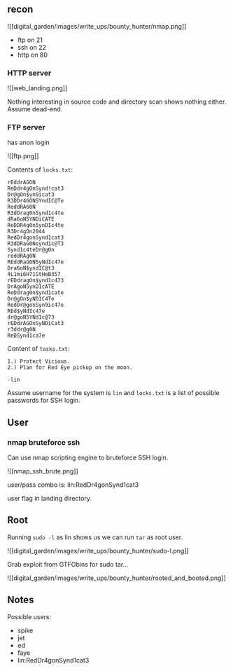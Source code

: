 ## recon

![[digital_garden/images/write_ups/bounty_hunter/nmap.png]]

- ftp on 21
- ssh on 22
- http on 80

### HTTP server
![[web_landing.png]]

Nothing interesting in source code and directory scan shows nothing either. Assume dead-end.

### FTP server

has anon login

![[ftp.png]]

Contents of `locks.txt`:

```ascii
rEddrAGON
ReDdr4g0nSynd!cat3
Dr@gOn$yn9icat3
R3DDr46ONSYndIC@Te
ReddRA60N
R3dDrag0nSynd1c4te
dRa6oN5YNDiCATE
ReDDR4g0n5ynDIc4te
R3Dr4gOn2044
RedDr4gonSynd1cat3
R3dDRaG0Nsynd1c@T3
Synd1c4teDr@g0n
reddRAg0N
REddRaG0N5yNdIc47e
Dra6oN$yndIC@t3
4L1mi6H71StHeB357
rEDdragOn$ynd1c473
DrAgoN5ynD1cATE
ReDdrag0n$ynd1cate
Dr@gOn$yND1C4Te
RedDr@gonSyn9ic47e
REd$yNdIc47e
dr@goN5YNd1c@73
rEDdrAGOnSyNDiCat3
r3ddr@g0N
ReDSynd1ca7e
```

Content of `tasks.txt`:

```ascii
1.) Protect Vicious.
2.) Plan for Red Eye pickup on the moon.

-lin
```

Assume username for the system is `lin` and `locks.txt` is a list of possible passwords for SSH login.

## User

### nmap bruteforce ssh

Can use nmap scripting engine to bruteforce SSH login.

![[nmap_ssh_brute.png]]

user/pass combo is: lin:RedDr4gonSynd1cat3

user flag in landing directory.

## Root

Running `sudo -l` as lin shows us we can run `tar` as root user.

![[digital_garden/images/write_ups/bounty_hunter/sudo-l.png]]

Grab exploit from GTFObins for sudo tar...

![[digital_garden/images/write_ups/bounty_hunter/rooted_and_booted.png]]

## Notes

Possible users:

-	spike
-	jet
-	ed
-	faye
-	lin:RedDr4gonSynd1cat3

